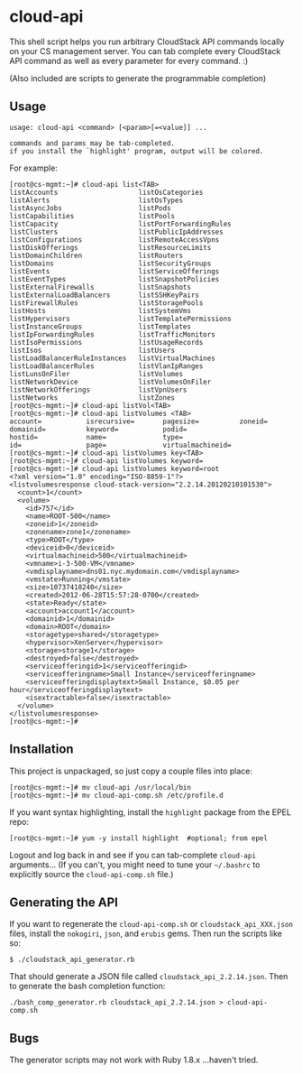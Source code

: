 cloud-api
=========

This shell script helps you run arbitrary CloudStack API commands locally
on your CS management server.  You can tab complete every CloudStack API
command as well as every parameter for every command. :)

(Also included are scripts to generate the programmable completion)

Usage
-----

    usage: cloud-api <command> [<param>[=<value]] ...

    commands and params may be tab-completed.
    if you install the `highlight' program, output will be colored.

For example:

    [root@cs-mgmt:~]# cloud-api list<TAB>
    listAccounts                    listOsCategories 
    listAlerts                      listOsTypes 
    listAsyncJobs                   listPods 
    listCapabilities                listPools 
    listCapacity                    listPortForwardingRules 
    listClusters                    listPublicIpAddresses 
    listConfigurations              listRemoteAccessVpns 
    listDiskOfferings               listResourceLimits 
    listDomainChildren              listRouters 
    listDomains                     listSecurityGroups 
    listEvents                      listServiceOfferings 
    listEventTypes                  listSnapshotPolicies 
    listExternalFirewalls           listSnapshots 
    listExternalLoadBalancers       listSSHKeyPairs 
    listFirewallRules               listStoragePools 
    listHosts                       listSystemVms 
    listHypervisors                 listTemplatePermissions 
    listInstanceGroups              listTemplates 
    listIpForwardingRules           listTrafficMonitors 
    listIsoPermissions              listUsageRecords 
    listIsos                        listUsers 
    listLoadBalancerRuleInstances   listVirtualMachines 
    listLoadBalancerRules           listVlanIpRanges 
    listLunsOnFiler                 listVolumes 
    listNetworkDevice               listVolumesOnFiler 
    listNetworkOfferings            listVpnUsers 
    listNetworks                    listZones 
    [root@cs-mgmt:~]# cloud-api listVol<TAB>
    [root@cs-mgmt:~]# cloud-api listVolumes <TAB>
    account=           isrecursive=       pagesize=          zoneid=
    domainid=          keyword=           podid=             
    hostid=            name=              type=              
    id=                page=              virtualmachineid=  
    [root@cs-mgmt:~]# cloud-api listVolumes key<TAB>
    [root@cs-mgmt:~]# cloud-api listVolumes keyword=
    [root@cs-mgmt:~]# cloud-api listVolumes keyword=root
    <?xml version="1.0" encoding="ISO-8859-1"?>
    <listvolumesresponse cloud-stack-version="2.2.14.20120210101530">
      <count>1</count>
      <volume>
        <id>757</id>
        <name>ROOT-500</name>
        <zoneid>1</zoneid>
        <zonename>zone1</zonename>
        <type>ROOT</type>
        <deviceid>0</deviceid>
        <virtualmachineid>500</virtualmachineid>
        <vmname>i-3-500-VM</vmname>
        <vmdisplayname>dns01.nyc.mydomain.com</vmdisplayname>
        <vmstate>Running</vmstate>
        <size>10737418240</size>
        <created>2012-06-28T15:57:28-0700</created>
        <state>Ready</state>
        <account>account1</account>
        <domainid>1</domainid>
        <domain>ROOT</domain>
        <storagetype>shared</storagetype>
        <hypervisor>XenServer</hypervisor>
        <storage>storage1</storage>
        <destroyed>false</destroyed>
        <serviceofferingid>1</serviceofferingid>
        <serviceofferingname>Small Instance</serviceofferingname>
        <serviceofferingdisplaytext>Small Instance, $0.05 per hour</serviceofferingdisplaytext>
        <isextractable>false</isextractable>
      </volume>
    </listvolumesresponse>
    [root@cs-mgmt:~]#

Installation
------------

This project is unpackaged, so just copy a couple files into place:

    [root@cs-mgmt:~]# mv cloud-api /usr/local/bin
    [root@cs-mgmt:~]# mv cloud-api-comp.sh /etc/profile.d

If you want syntax highlighting, install the `highlight` package from the EPEL
repo:

    [root@cs-mgmt:~]# yum -y install highlight  #optional; from epel

Logout and log back in and see if you can tab-complete `cloud-api`
arguments... (If you can't, you might need to tune your `~/.bashrc` to explicitly
source the `cloud-api-comp.sh` file.)

Generating the API
------------------

If you want to regenerate the `cloud-api-comp.sh` or `cloudstack_api_XXX.json`
files, install the `nokogiri`, `json`, and `erubis` gems.  Then run the scripts
like so:

    $ ./cloudstack_api_generator.rb

That should generate a JSON file called `cloudstack_api_2.2.14.json`.
Then to generate the bash completion function:

    ./bash_comp_generator.rb cloudstack_api_2.2.14.json > cloud-api-comp.sh

Bugs
----

The generator scripts may not work with Ruby 1.8.x ...haven't tried.
    
